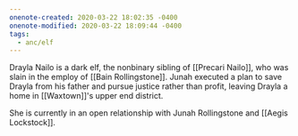 ```yaml
---
onenote-created: 2020-03-22 18:02:35 -0400
onenote-modified: 2020-03-22 18:09:44 -0400
tags:
  - anc/elf
---
```


Drayla Nailo is a dark elf, the nonbinary sibling of [[Precari Nailo]], who was slain in the employ of [[Bain Rollingstone]]. Junah executed a plan to save Drayla from his father and pursue justice rather than profit, leaving Drayla a home in [[Waxtown]]'s upper end district.

She is currently in an open relationship with Junah Rollingstone and [[Aegis Lockstock]].
